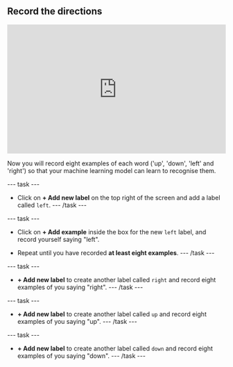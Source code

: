 ## Record the directions

<html>
<div style="position: relative; width: 100%; overflow: hidden; padding-top: 56.25%;">
<p><iframe style="position: absolute; top: 0; left: 0; right: 0; width: 100%; height: 100%; border: none;" src="https://www.youtube.com/embed/gcFMaCRKyzI?rel=0&cc_load_policy=1" width="560" height="315" allowfullscreen allow="accelerometer; autoplay; clipboard-write; encrypted-media; gyroscope; picture-in-picture; web-share"></iframe></p>
</div>
</html>

Now you will record eight examples of each word ('up', 'down', 'left' and 'right') so that your machine learning model can learn to recognise them.

--- task ---
+ Click on **+ Add new label** on the top right of the screen and add a label called `left`.
--- /task ---

--- task ---
+ Click on **+ Add example** inside the box for the new `left` label, and record yourself saying "left". 

+ Repeat until you have recorded **at least eight examples**.
--- /task ---

--- task ---
+ **+ Add new label** to create another label called `right` and record eight examples of you saying "right". 
--- /task ---

--- task ---
+ **+ Add new label** to create another label called `up` and record eight examples of you saying "up". 
--- /task ---

--- task ---
+ **+ Add new label** to create another label called `down` and record eight examples of you saying "down". 
--- /task ---

